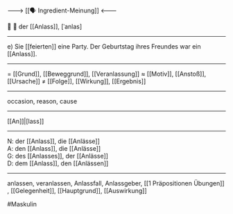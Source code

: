 ---> [[🗣️ Ingredient-Meinung]] <---

🔵 📆 der [[Anlass]], [ˈanlas]

---
e) Sie [[feierten]] eine Party. Der Geburtstag ihres Freundes war ein [[Anlass]].  


---
= [[Grund]], [[Beweggrund]], [[Veranlassung]]
≈ [[Motiv]], [[Anstoß]], [[Ursache]]
≠ [[Folge]], [[Wirkung]], [[Ergebnis]]

---
occasion, reason, cause

---
[[An]]|[lass]]

---
N: der [[Anlass]], die [[Anlässe]]  
A: den [[Anlass]], die [[Anlässe]]  
G: des [[Anlasses]], der [[Anlässe]]  
D: dem [[Anlass]], den [[Anlässen]] 

---
anlassen, veranlassen, Anlassfall, Anlassgeber, [[1 Präpositionen Übungen]]
, [[Gelegenheit]], [[Hauptgrund]], [[Auswirkung]]


#Maskulin 